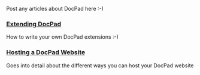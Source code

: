 Post any articles about DocPad here :-)

### [Extending DocPad](https://github.com/bevry/docpad/wiki/Extending)

How to write your own DocPad extensions :-)

### [Hosting a DocPad Website](https://github.com/bevry/docpad/wiki/Hosting)

Goes into detail about the different ways you can host your DocPad website
